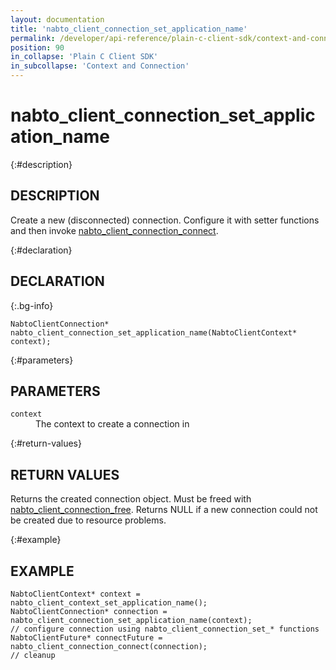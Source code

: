 ```yaml
---
layout: documentation
title: 'nabto_client_connection_set_application_name'
permalink: /developer/api-reference/plain-c-client-sdk/context-and-connection/nabto_client_connection_set_application_name.html
position: 90
in_collapse: 'Plain C Client SDK'
in_subcollapse: 'Context and Connection'
---
```


# nabto_client_connection_set_application_name

{:#description}
## DESCRIPTION

Create a new (disconnected) connection. Configure it with setter functions and then invoke [nabto_client_connection_connect](/developer/api-reference/plain-c-client-sdk/context-and-connection/nabto_client_connection_connect.html).

{:#declaration}
## DECLARATION

{:.bg-info}
```
NabtoClientConnection* nabto_client_connection_set_application_name(NabtoClientContext* context);
```

{:#parameters}
## PARAMETERS

<dl>
  <div>
    <dt><code>context</code></dt>
    <dd>The context to create a connection in</dd>
  </div>
</dl>

{:#return-values}
## RETURN VALUES

Returns the created connection object. Must be freed with [nabto_client_connection_free](/developer/api-reference/plain-c-client-sdk/context-and-connection/nabto_client_connection_free.html). Returns NULL if a new connection could not be created due to resource problems.

{:#example}
## EXAMPLE

```
NabtoClientContext* context = nabto_client_context_set_application_name();
NabtoClientConnection* connection = nabto_client_connection_set_application_name(context);
// configure connection using nabto_client_connection_set_* functions
NabtoClientFuture* connectFuture = nabto_client_connection_connect(connection);
// cleanup
```